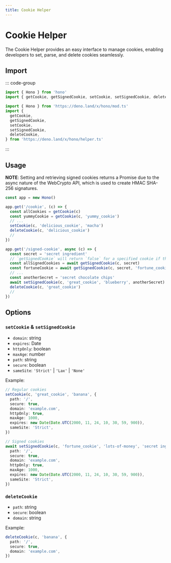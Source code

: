 ```yaml
---
title: Cookie Helper
---
```


# Cookie Helper

The Cookie Helper provides an easy interface to manage cookies, enabling developers to set, parse, and delete cookies seamlessly.

## Import

::: code-group

```ts [npm]
import { Hono } from 'hono'
import { getCookie, getSignedCookie, setCookie, setSignedCookie, deleteCookie } from 'hono/cookie'
```

```ts [Deno]
import { Hono } from 'https://deno.land/x/hono/mod.ts'
import {
  getCookie,
  getSignedCookie,
  setCookie,
  setSignedCookie,
  deleteCookie,
} from 'https://deno.land/x/hono/helper.ts'
```

:::

## Usage

**NOTE**: Setting and retrieving signed cookies returns a Promise due to the async nature of the WebCrypto API, which is used to create HMAC SHA-256 signatures.

```ts
const app = new Hono()

app.get('/cookie', (c) => {
  const allCookies = getCookie(c)
  const yummyCookie = getCookie(c, 'yummy_cookie')
  // ...
  setCookie(c, 'delicious_cookie', 'macha')
  deleteCookie(c, 'delicious_cookie')
  //
})

app.get('/signed-cookie', async (c) => {
  const secret = 'secret ingredient'
  // `getSignedCookie` will return `false` for a specified cookie if the signature was tampered with or is invalid
  const allSignedCookies = await getSignedCookie(c, secret)
  const fortuneCookie = await getSignedCookie(c, secret, 'fortune_cookie')
  // ...
  const anotherSecret = 'secret chocolate chips'
  await setSignedCookie(c, 'great_cookie', 'blueberry', anotherSecret)
  deleteCookie(c, 'great_cookie')
  //
})
```

## Options

### `setCookie` & `setSignedCookie`

- `domain`: string
- `expires`: Date
- `httpOnly`: boolean
- `maxAge`: number
- `path`: string
- `secure`: boolean
- `sameSite`: `'Strict'` | `'Lax'` | `'None'`

Example:

```ts
// Regular cookies
setCookie(c, 'great_cookie', 'banana', {
  path: '/',
  secure: true,
  domain: 'example.com',
  httpOnly: true,
  maxAge: 1000,
  expires: new Date(Date.UTC(2000, 11, 24, 10, 30, 59, 900)),
  sameSite: 'Strict',
})

// Signed cookies
await setSignedCookie(c, 'fortune_cookie', 'lots-of-money', 'secret ingredient', {
  path: '/',
  secure: true,
  domain: 'example.com',
  httpOnly: true,
  maxAge: 1000,
  expires: new Date(Date.UTC(2000, 11, 24, 10, 30, 59, 900)),
  sameSite: 'Strict',
})
```

### `deleteCookie`

- `path`: string
- `secure`: boolean
- `domain`: string

Example:

```ts
deleteCookie(c, 'banana', {
  path: '/',
  secure: true,
  domain: 'example.com',
})
```
